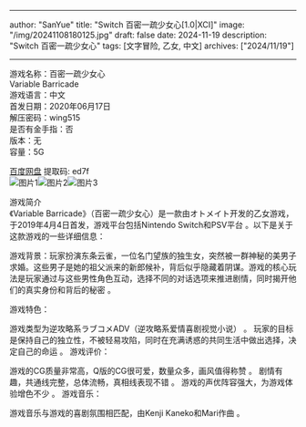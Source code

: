 
---
author: "SanYue"
title: "Switch 百密一疏少女心[1.0|XCI]"
image: "/img/20241108180125.jpg"
draft: false
date: 2024-11-19
description: "Switch 百密一疏少女心"
tags: [文字冒险, 乙女, 中文]
archives: ["2024/11/19"]

---

游戏名称：百密一疏少女心   
Variable Barricade    
游戏语言：中文  
首发日期：2020年06月17日  
解压密码：wing515  
是否有金手指：否  
版本：无   
容量：5G

[百度网盘](https//pan.baidu.com/s/1YzIP_Sf9I3ZOkZPwsPt05g) 提取码: ed7f  
![图片1](/img/sc761p.jpg)![图片2](/img/sc761r.jpg)![图片3](/img/sc761q.jpg)  

游戏简介  
《Variable Barricade》（百密一疏少女心）是一款由オトメイト开发的乙女游戏，于2019年4月4日首发，游戏平台包括Nintendo Switch和PSV平台
。以下是关于这款游戏的一些详细信息：

游戏背景：玩家扮演东条云雀，一位名门望族的独生女，突然被一群神秘的美男子求婚。这些男子是她的祖父派来的新郎候补，背后似乎隐藏着阴谋。游戏的核心玩法是玩家通过与这些男性角色互动，选择不同的对话选项来推进剧情，同时揭开他们的真实身份和背后的秘密
。

游戏特色：

游戏类型为逆攻略系ラブコメADV（逆攻略系爱情喜剧视觉小说）
。
玩家的目标是保持自己的独立性，不被轻易攻陷，同时在充满诱惑的共同生活中做出选择，决定自己的命运
。
游戏评价：

游戏的CG质量非常高，Q版的CG很可爱，数量众多，画风值得称赞
。
剧情有趣，共通线完整，总体流畅，真相线表现不错
。
游戏的声优阵容强大，为游戏体验增色不少
。
游戏音乐：

游戏音乐与游戏的喜剧氛围相匹配，由Kenji Kaneko和Mari作曲
。
